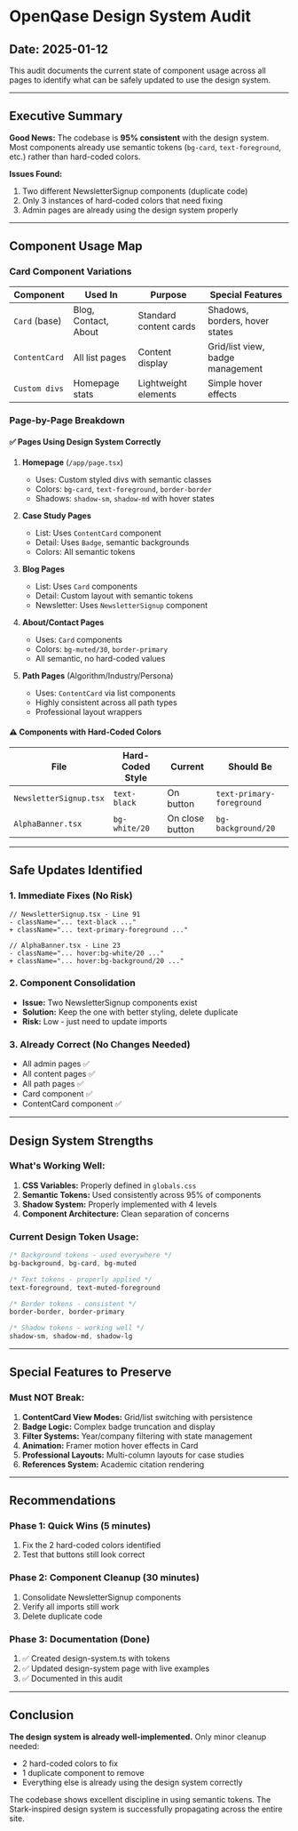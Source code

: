 # OpenQase Design System Audit
## Date: 2025-01-12

This audit documents the current state of component usage across all pages to identify what can be safely updated to use the design system.

---

## Executive Summary

**Good News:** The codebase is **95% consistent** with the design system. Most components already use semantic tokens (`bg-card`, `text-foreground`, etc.) rather than hard-coded colors.

**Issues Found:**
1. Two different NewsletterSignup components (duplicate code)
2. Only 3 instances of hard-coded colors that need fixing
3. Admin pages are already using the design system properly

---

## Component Usage Map

### Card Component Variations

| Component | Used In | Purpose | Special Features |
|-----------|---------|---------|------------------|
| `Card` (base) | Blog, Contact, About | Standard content cards | Shadows, borders, hover states |
| `ContentCard` | All list pages | Content display | Grid/list view, badge management |
| `Custom divs` | Homepage stats | Lightweight elements | Simple hover effects |

### Page-by-Page Breakdown

#### ✅ **Pages Using Design System Correctly**

1. **Homepage** (`/app/page.tsx`)
   - Uses: Custom styled divs with semantic classes
   - Colors: `bg-card`, `text-foreground`, `border-border`
   - Shadows: `shadow-sm`, `shadow-md` with hover states

2. **Case Study Pages**
   - List: Uses `ContentCard` component
   - Detail: Uses `Badge`, semantic backgrounds
   - Colors: All semantic tokens

3. **Blog Pages**
   - List: Uses `Card` components
   - Detail: Custom layout with semantic tokens
   - Newsletter: Uses `NewsletterSignup` component

4. **About/Contact Pages**
   - Uses: `Card` components
   - Colors: `bg-muted/30`, `border-primary`
   - All semantic, no hard-coded values

5. **Path Pages** (Algorithm/Industry/Persona)
   - Uses: `ContentCard` via list components
   - Highly consistent across all path types
   - Professional layout wrappers

#### ⚠️ **Components with Hard-Coded Colors**

| File | Hard-Coded Style | Current | Should Be |
|------|------------------|----------|-----------|
| `NewsletterSignup.tsx` | `text-black` | On button | `text-primary-foreground` |
| `AlphaBanner.tsx` | `bg-white/20` | On close button | `bg-background/20` |

---

## Safe Updates Identified

### 1. **Immediate Fixes (No Risk)**
```tsx
// NewsletterSignup.tsx - Line 91
- className="... text-black ..."
+ className="... text-primary-foreground ..."

// AlphaBanner.tsx - Line 23  
- className="... hover:bg-white/20 ..."
+ className="... hover:bg-background/20 ..."
```

### 2. **Component Consolidation**
- **Issue:** Two NewsletterSignup components exist
- **Solution:** Keep the one with better styling, delete duplicate
- **Risk:** Low - just need to update imports

### 3. **Already Correct (No Changes Needed)**
- All admin pages ✅
- All content pages ✅
- All path pages ✅
- Card component ✅
- ContentCard component ✅

---

## Design System Strengths

### What's Working Well:
1. **CSS Variables:** Properly defined in `globals.css`
2. **Semantic Tokens:** Used consistently across 95% of components
3. **Shadow System:** Properly implemented with 4 levels
4. **Component Architecture:** Clean separation of concerns

### Current Design Token Usage:
```css
/* Background tokens - used everywhere */
bg-background, bg-card, bg-muted

/* Text tokens - properly applied */
text-foreground, text-muted-foreground

/* Border tokens - consistent */
border-border, border-primary

/* Shadow tokens - working well */
shadow-sm, shadow-md, shadow-lg
```

---

## Special Features to Preserve

### Must NOT Break:
1. **ContentCard View Modes:** Grid/list switching with persistence
2. **Badge Logic:** Complex badge truncation and display
3. **Filter Systems:** Year/company filtering with state management
4. **Animation:** Framer motion hover effects in Card
5. **Professional Layouts:** Multi-column layouts for case studies
6. **References System:** Academic citation rendering

---

## Recommendations

### Phase 1: Quick Wins (5 minutes)
1. Fix the 2 hard-coded colors identified
2. Test that buttons still look correct

### Phase 2: Component Cleanup (30 minutes)
1. Consolidate NewsletterSignup components
2. Verify all imports still work
3. Delete duplicate code

### Phase 3: Documentation (Done)
1. ✅ Created design-system.ts with tokens
2. ✅ Updated design-system page with live examples
3. ✅ Documented in this audit

---

## Conclusion

**The design system is already well-implemented.** Only minor cleanup needed:
- 2 hard-coded colors to fix
- 1 duplicate component to remove
- Everything else is already using the design system correctly

The codebase shows excellent discipline in using semantic tokens. The Stark-inspired design system is successfully propagating across the entire site.